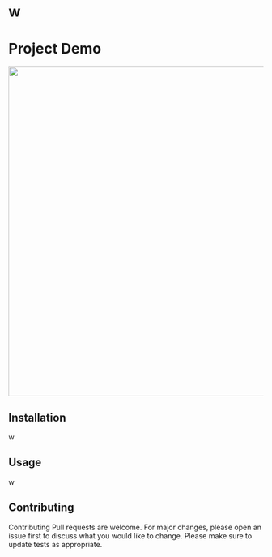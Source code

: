 # w


# Project Demo

<img src="https://images8.alphacoders.com/430/thumb-1920-430944.jpg" align="center" width="650px">

## Installation

<p>w</p>

## Usage
<p>w</p>

## Contributing 
Contributing
Pull requests are welcome. For major changes, please open an issue first to discuss what you would like to change.
Please make sure to update tests as appropriate.
